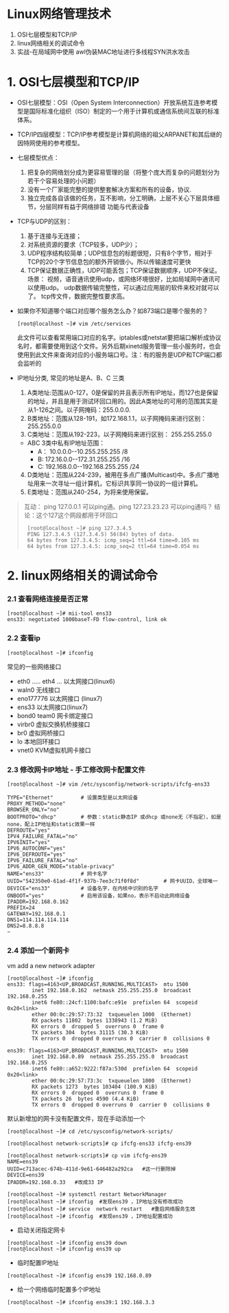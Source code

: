 # Linux网络管理技术
1. OSI七层模型和TCP/IP
2. linux网络相关的调试命令
3. 实战-在局域网中使用 awl伪装MAC地址进行多线程SYN洪水攻击

# 1. OSI七层模型和TCP/IP
- OSI七层模型：OSI（Open System Interconnection）开放系统互连参考模型是国际标准化组织（ISO）制定的一个用于计算机或通信系统间互联的标准体系。
- TCP/IP四层模型：TCP/IP参考模型是计算机网络的祖父ARPANET和其后继的因特网使用的参考模型。
- 七层模型优点：
  1. 把复杂的网络划分成为更容易管理的层（将整个庞大而复杂的问题划分为若干个容易处理的小问题）
  2. 没有一个厂家能完整的提供整套解决方案和所有的设备，协议. 
  3. 独立完成各自该做的任务，互不影响，分工明确，上层不关心下层具体细节，分层同样有益于网络排错
  功能与代表设备
- TCP与UDP的区别：
  1. 基于连接与无连接；
  2. 对系统资源的要求（TCP较多，UDP少）；
  3. UDP程序结构较简单；UDP信息包的标题很短，只有8个字节，相对于TCP的20个字节信息包的额外开销很小。所以传输速度可更快
  4. TCP保证数据正确性，UDP可能丢包；TCP保证数据顺序，UDP不保证。
  场景： 视频，语音通讯使用udp，或网络环境很好，比如局域网中通讯可以使用udp。  udp数据传输完整性，可以通过应用层的软件来校对就可以了。
  tcp传文件，数据完整性要求高。
- 如果你不知道哪个端口对应哪个服务怎么办？如873端口是哪个服务的？
  ```
  [root@localhost ~]# vim /etc/services 
  ```
  此文件可以查看常用端口对应的名字。iptables或netstat要把端口解析成协议名时，都需要使用到这个文件。另外后期xinetd服务管理一些小服务时，也会使用到此文件来查询对应的小服务端口号。注：有的服务是UDP和TCP端口都会监听的
  
- IP地址分类, 常见的地址是A、B、C 三类
  1. A类地址:范围从0-127，0是保留的并且表示所有IP地址，而127也是保留的地址，并且是用于测试环回口用的。因此A类地址的可用的范围其实是从1-126之间。以子网掩码：255.0.0.0.
  2. B类地址：范围从128-191，如172.168.1.1，以子网掩码来进行区别：255.255.0.0
  3. C类地址：范围从192-223，以子网掩码来进行区别： 255.255.255.0
    - ABC 3类中私有IP地址范围：
      - A： 10.0.0.0--10.255.255.255  /8
      - B:  172.16.0.0--172.31.255.255  /16
      - C:  192.168.0.0--192.168.255.255  /24
  4. D类地址：范围从224-239，被用在多点广播(Multicast)中。多点广播地址用来一次寻址一组计算机，它标识共享同一协议的一组计算机。
  5. E类地址：范围从240-254，为将来使用保留。 

> 互动： ping 127.0.0.1 可以ping通。ping 127.23.23.23 可以ping通吗？
> 结论：这个127这个网段都用于环回口
> ```
>  [root@localhost ~]# ping 127.3.4.5
>  PING 127.3.4.5 (127.3.4.5) 56(84) bytes of data.
>  64 bytes from 127.3.4.5: icmp_seq=1 ttl=64 time=0.105 ms
>  64 bytes from 127.3.4.5: icmp_seq=2 ttl=64 time=0.054 ms
>  ```

# 2. linux网络相关的调试命令

### 2.1 查看网络连接是否正常
```
[root@localhost ~]# mii-tool ens33
ens33: negotiated 1000baseT-FD flow-control, link ok
```
### 2.2 查看ip
```
[root@localhost ~]# ifconfig
```
常见的一些网络接口
- eth0 ..... eth4 ...   以太网接口(linux6)
- waln0      无线接口
- eno177776  以太网接口 (linux7)
- ens33   以太网接口(linux7)
- bond0  team0   网卡绑定接口
- virbr0  虚拟交换机桥接接口
- br0    虚拟网桥接口
- lo      本地回环接口
- vnet0   KVM虚拟机网卡接口

###  2.3 修改网卡IP地址 - 手工修改网卡配置文件

```
[root@localhost ~]# vim /etc/sysconfig/network-scripts/ifcfg-ens33 

TYPE="Ethernet"         # 设置类型是以太网设备
PROXY_METHOD="none"
BROWSER_ONLY="no"
BOOTPROTO="dhcp"        # 参数：static静态IP 或dhcp 或none无（不指定），如是none，配上IP地址和static效果一样
DEFROUTE="yes"
IPV4_FAILURE_FATAL="no"
IPV6INIT="yes"
IPV6_AUTOCONF="yes"
IPV6_DEFROUTE="yes"
IPV6_FAILURE_FATAL="no"
IPV6_ADDR_GEN_MODE="stable-privacy"
NAME="ens33"            # 网卡名字
UUID="542350e0-61ad-4f1f-937b-7ee3c71f0f8d"        # 网卡UUID，全球唯一
DEVICE="ens33"          # 设备名字，在内核中识别的名字
ONBOOT="yes"            # 启用该设备，如果no，表示不启动此网络设备
IPADDR=192.168.0.162
PREFIX=24
GATEWAY=192.168.0.1
DNS1=114.114.114.114
DNS2=8.8.8.8
~                      
```

### 2.4 添加一个新网卡
vm add a new network adapter

```
[root@localhost ~]# ifconfig
ens33: flags=4163<UP,BROADCAST,RUNNING,MULTICAST>  mtu 1500
        inet 192.168.0.162  netmask 255.255.255.0  broadcast 192.168.0.255
        inet6 fe80::24cf:1100:bafc:e91e  prefixlen 64  scopeid 0x20<link>
        ether 00:0c:29:57:73:32  txqueuelen 1000  (Ethernet)
        RX packets 11802  bytes 1338943 (1.2 MiB)
        RX errors 0  dropped 5  overruns 0  frame 0
        TX packets 304  bytes 31115 (30.3 KiB)
        TX errors 0  dropped 0 overruns 0  carrier 0  collisions 0

ens39: flags=4163<UP,BROADCAST,RUNNING,MULTICAST>  mtu 1500
        inet 192.168.0.89  netmask 255.255.255.0  broadcast 192.168.0.255
        inet6 fe80::a652:9222:f87a:530d  prefixlen 64  scopeid 0x20<link>
        ether 00:0c:29:57:73:3c  txqueuelen 1000  (Ethernet)
        RX packets 1273  bytes 103404 (100.9 KiB)
        RX errors 0  dropped 0  overruns 0  frame 0
        TX packets 26  bytes 4590 (4.4 KiB)
        TX errors 0  dropped 0 overruns 0  carrier 0  collisions 0
```
默认新增加的网卡没有配置文件，现在手动添加一个

```
[root@localhost ~]# cd /etc/sysconfig/network-scripts/

[root@localhost network-scripts]# cp ifcfg-ens33 ifcfg-ens39

[root@localhost network-scripts]# cp vim ifcfg-ens39
NAME=ens39
UUID=c713acec-674b-411d-9e61-646482a292ca   #这一行删除掉
DEVICE=ens39
IPADDR=192.168.0.33   #改成33 IP

[root@localhost ~]# systemctl restart NetworkManager   
[root@localhost ~]# ifconfig  #发现ens39 ，IP地址没有修改成功
[root@localhost ~]# service  network restart   #重启网络服务生效
[root@localhost ~]# ifconfig  #发现ens39 ，IP地址配置成功
```
- 启动关闭指定网卡
```
[root@localhost ~]# ifconfig ens39 down
[root@localhost ~]# ifconfig ens39 up
```
- 临时配置IP地址
```
[root@localhost ~]# ifconfig ens39 192.168.0.89
```
- 给一个网络临时配置多个IP地址
```
[root@localhost ~]# ifconfig ens39:1 192.168.3.3
```
